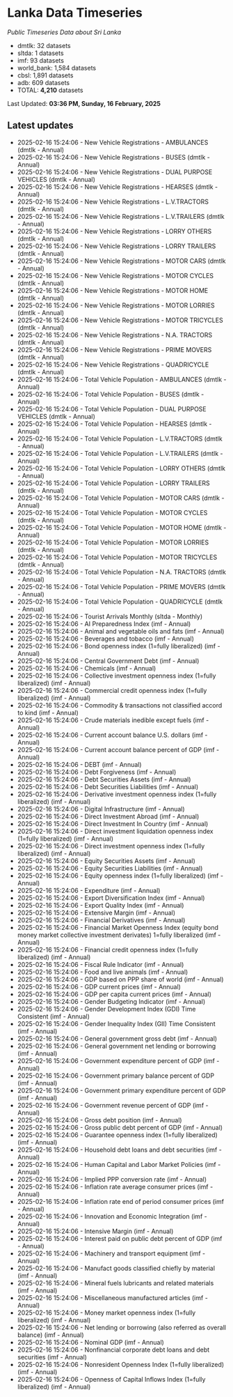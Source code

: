 # Lanka Data Timeseries
*Public Timeseries Data about Sri Lanka*

* dmtlk: 32 datasets
* sltda: 1 datasets
* imf: 93 datasets
* world_bank: 1,584 datasets
* cbsl: 1,891 datasets
* adb: 609 datasets
* TOTAL: **4,210** datasets

Last Updated: **03:36 PM, Sunday, 16 February, 2025**

## Latest updates

* 2025-02-16 15:24:06 - New Vehicle Registrations - AMBULANCES (dmtlk - Annual)
* 2025-02-16 15:24:06 - New Vehicle Registrations - BUSES (dmtlk - Annual)
* 2025-02-16 15:24:06 - New Vehicle Registrations - DUAL PURPOSE VEHICLES (dmtlk - Annual)
* 2025-02-16 15:24:06 - New Vehicle Registrations - HEARSES (dmtlk - Annual)
* 2025-02-16 15:24:06 - New Vehicle Registrations - L.V.TRACTORS (dmtlk - Annual)
* 2025-02-16 15:24:06 - New Vehicle Registrations - L.V.TRAILERS (dmtlk - Annual)
* 2025-02-16 15:24:06 - New Vehicle Registrations - LORRY OTHERS (dmtlk - Annual)
* 2025-02-16 15:24:06 - New Vehicle Registrations - LORRY TRAILERS (dmtlk - Annual)
* 2025-02-16 15:24:06 - New Vehicle Registrations - MOTOR CARS (dmtlk - Annual)
* 2025-02-16 15:24:06 - New Vehicle Registrations - MOTOR CYCLES (dmtlk - Annual)
* 2025-02-16 15:24:06 - New Vehicle Registrations - MOTOR HOME (dmtlk - Annual)
* 2025-02-16 15:24:06 - New Vehicle Registrations - MOTOR LORRIES (dmtlk - Annual)
* 2025-02-16 15:24:06 - New Vehicle Registrations - MOTOR TRICYCLES (dmtlk - Annual)
* 2025-02-16 15:24:06 - New Vehicle Registrations - N.A. TRACTORS (dmtlk - Annual)
* 2025-02-16 15:24:06 - New Vehicle Registrations - PRIME MOVERS (dmtlk - Annual)
* 2025-02-16 15:24:06 - New Vehicle Registrations - QUADRICYCLE (dmtlk - Annual)
* 2025-02-16 15:24:06 - Total Vehicle Population - AMBULANCES (dmtlk - Annual)
* 2025-02-16 15:24:06 - Total Vehicle Population - BUSES (dmtlk - Annual)
* 2025-02-16 15:24:06 - Total Vehicle Population - DUAL PURPOSE VEHICLES (dmtlk - Annual)
* 2025-02-16 15:24:06 - Total Vehicle Population - HEARSES (dmtlk - Annual)
* 2025-02-16 15:24:06 - Total Vehicle Population - L.V.TRACTORS (dmtlk - Annual)
* 2025-02-16 15:24:06 - Total Vehicle Population - L.V.TRAILERS (dmtlk - Annual)
* 2025-02-16 15:24:06 - Total Vehicle Population - LORRY OTHERS (dmtlk - Annual)
* 2025-02-16 15:24:06 - Total Vehicle Population - LORRY TRAILERS (dmtlk - Annual)
* 2025-02-16 15:24:06 - Total Vehicle Population - MOTOR CARS (dmtlk - Annual)
* 2025-02-16 15:24:06 - Total Vehicle Population - MOTOR CYCLES (dmtlk - Annual)
* 2025-02-16 15:24:06 - Total Vehicle Population - MOTOR HOME (dmtlk - Annual)
* 2025-02-16 15:24:06 - Total Vehicle Population - MOTOR LORRIES (dmtlk - Annual)
* 2025-02-16 15:24:06 - Total Vehicle Population - MOTOR TRICYCLES (dmtlk - Annual)
* 2025-02-16 15:24:06 - Total Vehicle Population - N.A. TRACTORS (dmtlk - Annual)
* 2025-02-16 15:24:06 - Total Vehicle Population - PRIME MOVERS (dmtlk - Annual)
* 2025-02-16 15:24:06 - Total Vehicle Population - QUADRICYCLE (dmtlk - Annual)
* 2025-02-16 15:24:06 - Tourist Arrivals Monthly (sltda - Monthly)
* 2025-02-16 15:24:06 - AI Preparedness Index (imf - Annual)
* 2025-02-16 15:24:06 - Animal and vegetable oils and fats (imf - Annual)
* 2025-02-16 15:24:06 - Beverages and tobacco (imf - Annual)
* 2025-02-16 15:24:06 - Bond openness index (1=fully liberalized) (imf - Annual)
* 2025-02-16 15:24:06 - Central Government Debt (imf - Annual)
* 2025-02-16 15:24:06 - Chemicals (imf - Annual)
* 2025-02-16 15:24:06 - Collective investment openness index (1=fully liberalized) (imf - Annual)
* 2025-02-16 15:24:06 - Commercial credit openness index (1=fully liberalized) (imf - Annual)
* 2025-02-16 15:24:06 - Commodity & transactions not classified accord to kind (imf - Annual)
* 2025-02-16 15:24:06 - Crude materials inedible except fuels (imf - Annual)
* 2025-02-16 15:24:06 - Current account balance U.S. dollars (imf - Annual)
* 2025-02-16 15:24:06 - Current account balance percent of GDP (imf - Annual)
* 2025-02-16 15:24:06 - DEBT (imf - Annual)
* 2025-02-16 15:24:06 - Debt Forgiveness (imf - Annual)
* 2025-02-16 15:24:06 - Debt Securities Assets (imf - Annual)
* 2025-02-16 15:24:06 - Debt Securities Liabilities (imf - Annual)
* 2025-02-16 15:24:06 - Derivative investment openness index (1=fully liberalized) (imf - Annual)
* 2025-02-16 15:24:06 - Digital Infrastructure (imf - Annual)
* 2025-02-16 15:24:06 - Direct Investment Abroad (imf - Annual)
* 2025-02-16 15:24:06 - Direct Investment In Country (imf - Annual)
* 2025-02-16 15:24:06 - Direct investment liquidation openness index (1=fully liberalized) (imf - Annual)
* 2025-02-16 15:24:06 - Direct investment openness index (1=fully liberalized) (imf - Annual)
* 2025-02-16 15:24:06 - Equity Securities Assets (imf - Annual)
* 2025-02-16 15:24:06 - Equity Securities Liabilities (imf - Annual)
* 2025-02-16 15:24:06 - Equity openness index (1=fully liberalized) (imf - Annual)
* 2025-02-16 15:24:06 - Expenditure (imf - Annual)
* 2025-02-16 15:24:06 - Export Diversification Index (imf - Annual)
* 2025-02-16 15:24:06 - Export Quality Index (imf - Annual)
* 2025-02-16 15:24:06 - Extensive Margin (imf - Annual)
* 2025-02-16 15:24:06 - Financial Derivatives (imf - Annual)
* 2025-02-16 15:24:06 - Financial Market Openness Index (equity bond money market collective investment derivates) 1=fully liberalized (imf - Annual)
* 2025-02-16 15:24:06 - Financial credit openness index (1=fully liberalized) (imf - Annual)
* 2025-02-16 15:24:06 - Fiscal Rule Indicator (imf - Annual)
* 2025-02-16 15:24:06 - Food and live animals (imf - Annual)
* 2025-02-16 15:24:06 - GDP based on PPP share of world (imf - Annual)
* 2025-02-16 15:24:06 - GDP current prices (imf - Annual)
* 2025-02-16 15:24:06 - GDP per capita current prices (imf - Annual)
* 2025-02-16 15:24:06 - Gender Budgeting Indicator (imf - Annual)
* 2025-02-16 15:24:06 - Gender Development Index (GDI) Time Consistent (imf - Annual)
* 2025-02-16 15:24:06 - Gender Inequality Index (GII) Time Consistent (imf - Annual)
* 2025-02-16 15:24:06 - General government gross debt (imf - Annual)
* 2025-02-16 15:24:06 - General government net lending or borrowing (imf - Annual)
* 2025-02-16 15:24:06 - Government expenditure percent of GDP (imf - Annual)
* 2025-02-16 15:24:06 - Government primary balance percent of GDP (imf - Annual)
* 2025-02-16 15:24:06 - Government primary expenditure percent of GDP (imf - Annual)
* 2025-02-16 15:24:06 - Government revenue percent of GDP (imf - Annual)
* 2025-02-16 15:24:06 - Gross debt position (imf - Annual)
* 2025-02-16 15:24:06 - Gross public debt percent of GDP (imf - Annual)
* 2025-02-16 15:24:06 - Guarantee openness index (1=fully liberalized) (imf - Annual)
* 2025-02-16 15:24:06 - Household debt loans and debt securities (imf - Annual)
* 2025-02-16 15:24:06 - Human Capital and Labor Market Policies (imf - Annual)
* 2025-02-16 15:24:06 - Implied PPP conversion rate (imf - Annual)
* 2025-02-16 15:24:06 - Inflation rate average consumer prices (imf - Annual)
* 2025-02-16 15:24:06 - Inflation rate end of period consumer prices (imf - Annual)
* 2025-02-16 15:24:06 - Innovation and Economic Integration (imf - Annual)
* 2025-02-16 15:24:06 - Intensive Margin (imf - Annual)
* 2025-02-16 15:24:06 - Interest paid on public debt percent of GDP (imf - Annual)
* 2025-02-16 15:24:06 - Machinery and transport equipment (imf - Annual)
* 2025-02-16 15:24:06 - Manufact goods classified chiefly by material (imf - Annual)
* 2025-02-16 15:24:06 - Mineral fuels lubricants and related materials (imf - Annual)
* 2025-02-16 15:24:06 - Miscellaneous manufactured articles (imf - Annual)
* 2025-02-16 15:24:06 - Money market openness index (1=fully liberalized) (imf - Annual)
* 2025-02-16 15:24:06 - Net lending or borrowing (also referred as overall balance) (imf - Annual)
* 2025-02-16 15:24:06 - Nominal GDP (imf - Annual)
* 2025-02-16 15:24:06 - Nonfinancial corporate debt loans and debt securities (imf - Annual)
* 2025-02-16 15:24:06 - Nonresident Openness Index (1=fully liberalized) (imf - Annual)
* 2025-02-16 15:24:06 - Openness of Capital Inflows Index (1=fully liberalized) (imf - Annual)
